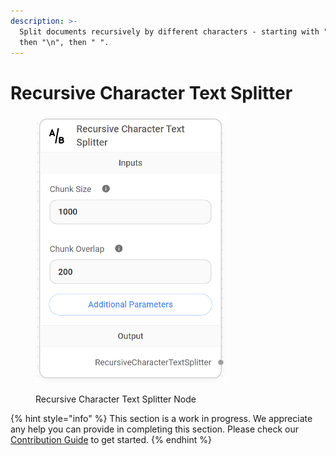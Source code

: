 ```yaml
---
description: >-
  Split documents recursively by different characters - starting with "\n\n",
  then "\n", then " ".
---
```


# Recursive Character Text Splitter

<figure><img src="../../../.gitbook/assets/image (155).png" alt="" width="305"><figcaption><p>Recursive Character Text Splitter Node</p></figcaption></figure>

{% hint style="info" %}
This section is a work in progress. We appreciate any help you can provide in completing this section. Please check our [Contribution Guide](https://toi500.gitbook.io/flowise-docs/\~/changes/8jXR0fgKTRRTOfbueBkZ/contributing) to get started.
{% endhint %}
